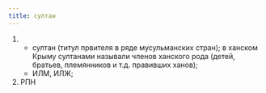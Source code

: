 ```yaml
---
title: султан
---
```


1. 
    * султан (титул првителя в ряде мусульманских стран); в ханском Крыму султанами называли членов ханского рода (детей, братьев, племянников и т.д. правивших ханов);
    * ИЛМ, ИЛЖ;
2. РПН
